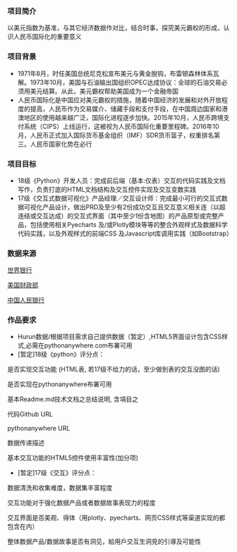### 项目简介
以美元指数为基准，与其它经济数据作对比，结合时事，探究美元霸权的形成，认识人民币国际化的重要意义
### 项目背景
- 1971年8月，时任美国总统尼克松宣布美元与黄金脱钩，布雷顿森林体系瓦解。1973年10月，美国与石油输出国组织OPEC达成协议：全球的石油交易必须用美元结算。从此，美元霸权帮助美国成为一个金融帝国
- 人民币国际化是中国应对美元霸权的措施，随着中国经济的发展和对外开放程度的提高，人民币作为交易媒介、储藏手段和支付手段，在中国周边国家和港澳地区的使用越来越广泛，国际化进程逐步加快。2015年10月，人民币跨境支付系统（CIPS）上线运行，这被视为人民币国际化重要里程碑。2016年10月，人民币正式加入国际货币基金组织（IMF）SDR货币篮子，权重排名第三。人民币国家化势在必行
### 项目目标
- 18级《Python》开发人员：完成前后端（基本:仅表）交互的代码实践及文档写作，负责打底的HTML文档结构及交互控件实现及交互变数实践
- 17级《交互式数据可视化》产品经理／交互设计师：完成最小可行的交互式数据可视化产品设计，做出PRD及至少有2份成功交互且交互意义相关连（以超连结或交互达成）的交互式界面（其中至少1份含地图）的产品原型或完整产品，包括使用相关Pyecharts 及/或Plotly模块等等的整合外观样式及数据科学代码实践，以及外观样式的前端CSS 及Javascript库调用实践（如Bootstrap）
### 数据来源
[世界银行](https://data.worldbank.org.cn/)

[美国财政部](https://home.treasury.gov/)

[中国人民银行](http://www.pbc.gov.cn/)
### 作品要求
- Hurun数据/根据项目需求自己提供数据（暂定）,HTML5界面设计包含CSS样式,必需在pythonanywhere.com布署可用
- [暂定]18级《python》评分点：

是否实现交互功能 (HTML表, 若17级不给力的话，至少做到表的交互没图的话)

是否实现在pythonanywhere布署可用

基本Readme.md技术文档之总结说明, 含項目之

代码Github URL

pythonanywhere URL

数据传递描述

基本交互功能的HTML5控件使用丰富性(加分项)
- [暂定]17级《交互》评分点：

数据清洗和收集难度，数据集丰富程度

交互功能对于强化数据产品或者数据故事表现力的程度

交互界面是否美观、得体（用plotly、pyecharts、网页CSS样式等渠道实现的都包含在内）

整体数据产品/数据故事是否有洞见，給用戶交互生洞見的引導及可能性

